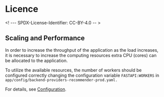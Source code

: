 # Licence

<! --- SPDX-License-Identifier: CC-BY-4.0  -- >

## Scaling and Performance

In order to increase the throughput of the application as the load increases, it is necessary to increase the computing resources extra CPU (cores) can be allocated to the application.

To utilize the available resources, the number of workers should be configured correctly changing the configuration variable `FASTAPI:WORKERS` in `app/config/backend-providers-recommender-prod.yaml.`

For details, see [Configuration](configuration.md).
